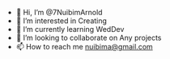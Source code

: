 - 👋 Hi, I’m @7NuibimArnold
- 👀 I’m interested in Creating
- 🌱 I’m currently learning WedDev
- 💞️ I’m looking to collaborate on Any projects
- 📫 How to reach me nuibima@gmail.com

<!---
7thCoder/7thCoder is a ✨ special ✨ repository because its `README.md` (this file) appears on your GitHub profile.
You can click the Preview link to take a look at your changes.
--->
